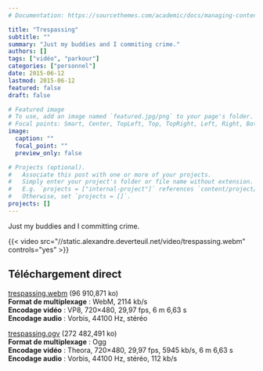 ```yaml
---
# Documentation: https://sourcethemes.com/academic/docs/managing-content/

title: "Trespassing"
subtitle: ""
summary: "Just my buddies and I commiting crime."
authors: []
tags: ["vidéo", "parkour"]
categories: ["personnel"]
date: 2015-06-12
lastmod: 2015-06-12
featured: false
draft: false

# Featured image
# To use, add an image named `featured.jpg/png` to your page's folder.
# Focal points: Smart, Center, TopLeft, Top, TopRight, Left, Right, BottomLeft, Bottom, BottomRight.
image:
  caption: ""
  focal_point: ""
  preview_only: false

# Projects (optional).
#   Associate this post with one or more of your projects.
#   Simply enter your project's folder or file name without extension.
#   E.g. `projects = ["internal-project"]` references `content/project/deep-learning/index.md`.
#   Otherwise, set `projects = []`.
projects: []
---
```


Just my buddies and I committing crime.

{{< video src="//static.alexandre.deverteuil.net/video/trespassing.webm" controls="yes" >}}

## Téléchargement direct

[trespassing.webm](//static.alexandre.deverteuil.net/video/trespassing.webm) (96&nbsp;910,871&nbsp;ko)  
**Format de multiplexage**&nbsp;: WebM, 2114&nbsp;kb/s  
**Encodage vidéo**&nbsp;: VP8, 720×480, 29,97&nbsp;fps, 6&nbsp;m 6,63&nbsp;s  
**Encodage audio**&nbsp;: Vorbis, 44100&nbsp;Hz, stéréo

[trespassing.ogv](//static.alexandre.deverteuil.net/video/trespassing.ogv) (272&nbsp;482,491&nbsp;ko)  
**Format de multiplexage**&nbsp;: Ogg  
**Encodage vidéo**&nbsp;: Theora, 720×480, 29,97&nbsp;fps, 5945&nbsp;kb/s, 6&nbsp;m 6,63&nbsp;s  
**Encodage audio**&nbsp;: Vorbis, 44100&nbsp;Hz, stéréo, 112&nbsp;kb/s
